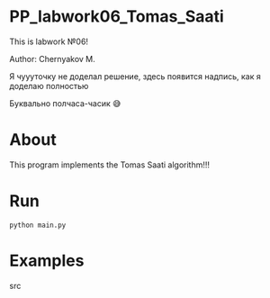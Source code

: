 # PP_labwork06_Tomas_Saati
This is labwork №06!

Author: Chernyakov M.

Я чуууточку не доделал решение, здесь появится надпись, как я доделаю полностью

Буквально полчаса-часик :sweat_smile:

# About

This program implements the Tomas Saati algorithm!!!

# Run

`python main.py`

# Examples

src